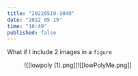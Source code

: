 ```yaml
---
title: "20220519-1049"
date: "2022 05 19"
time: "10:49"
published: false
---
```


What if I include 2 images in a `figure`

<figure>
![[lowpoly (1).png]]![[lowPolyMe.png]]
</figure>